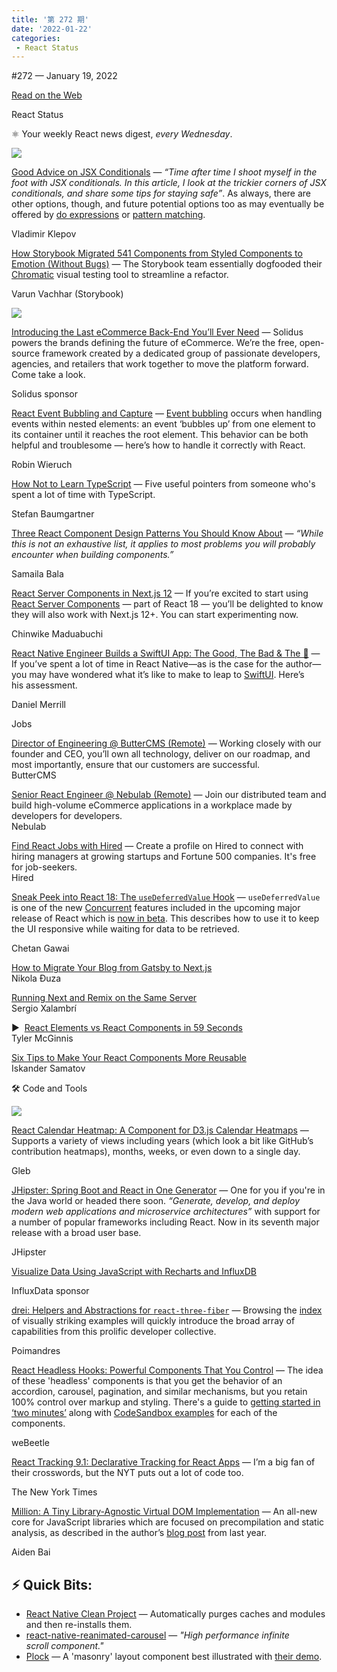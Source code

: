 ```yaml
---
title: '第 272 期'
date: '2022-01-22'
categories:
 - React Status
---
```


#​272 — January 19, 2022

[Read on the Web](https://react.statuscode.com/link/118598/web)

React Status

⚛️ Your weekly React news digest, _every Wednesday_.

[![](https://res.cloudinary.com/cpress/image/upload/w_1280,e_sharpen:60/qscpaogir0sphevi4kgv.jpg)](https://react.statuscode.com/link/118599/web)

[Good Advice on JSX Conditionals](https://react.statuscode.com/link/118599/web "thoughtspile.github.io") — _“Time after time I shoot myself in the foot with JSX conditionals. In this article, I look at the trickier corners of JSX conditionals, and share some tips for staying safe”_. As always, there are other options, though, and future potential options too as may eventually be offered by [do expressions](https://react.statuscode.com/link/118600/web) or [pattern matching](https://react.statuscode.com/link/118601/web).

Vladimir Klepov

[How Storybook Migrated 541 Components from Styled Components to Emotion (Without Bugs)](https://react.statuscode.com/link/118602/web "storybook.js.org") — The Storybook team essentially dogfooded their [Chromatic](https://react.statuscode.com/link/118603/web) visual testing tool to streamline a refactor.

Varun Vachhar (Storybook)

[![](https://copm.s3.amazonaws.com/4fa99f56.png)](https://react.statuscode.com/link/118604/web)

[Introducing the Last eCommerce Back-End You’ll Ever Need](https://react.statuscode.com/link/118604/web "solidus.io") — Solidus powers the brands defining the future of eCommerce. We’re the free, open-source framework created by a dedicated group of passionate developers, agencies, and retailers that work together to move the platform forward. Come take a look.

Solidus sponsor

[React Event Bubbling and Capture](https://react.statuscode.com/link/118605/web "www.robinwieruch.de") — [Event bubbling](https://react.statuscode.com/link/118606/web) occurs when handling events within nested elements: an event ‘bubbles up’ from one element to its container until it reaches the root element. This behavior can be both helpful and troublesome — here’s how to handle it correctly with React.

Robin Wieruch

[How Not to Learn TypeScript](https://react.statuscode.com/link/118607/web "fettblog.eu") — Five useful pointers from someone who's spent a lot of time with TypeScript.

Stefan Baumgartner

[Three React Component Design Patterns You Should Know About](https://react.statuscode.com/link/118608/web "blog.openreplay.com") — _“While this is not an exhaustive list, it applies to most problems you will probably encounter when building components.”_

Samaila Bala

[React Server Components in Next.js 12](https://react.statuscode.com/link/118609/web "blog.logrocket.com") — If you’re excited to start using [React Server Components](https://react.statuscode.com/link/118610/web) — part of React 18 — you’ll be delighted to know they will also work with Next.js 12+. You can start experimenting now.

Chinwike Maduabuchi

[React Native Engineer Builds a SwiftUI App: The Good, The Bad & The 🤯](https://react.statuscode.com/link/118611/web "medium.com") — If you’ve spent a lot of time in React Native—as is the case for the author—you may have wondered what it’s like to make to leap to [SwiftUI](https://react.statuscode.com/link/118612/web). Here’s his assessment.

Daniel Merrill

Jobs

[Director of Engineering @ ButterCMS (Remote)](https://react.statuscode.com/link/118613/web) — Working closely with our founder and CEO, you’ll own all technology, deliver on our roadmap, and most importantly, ensure that our customers are successful.  
ButterCMS

[Senior React Engineer @ Nebulab (Remote)](https://react.statuscode.com/link/118614/web) — Join our distributed team and build high-volume eCommerce applications in a workplace made by developers for developers.  
Nebulab

[Find React Jobs with Hired](https://react.statuscode.com/link/118615/web) — Create a profile on Hired to connect with hiring managers at growing startups and Fortune 500 companies. It's free for job-seekers.  
Hired

[Sneak Peek into React 18: The `useDeferredValue` Hook](https://react.statuscode.com/link/118616/web "blog.saeloun.com") — `useDeferredValue` is one of the new [Concurrent](https://react.statuscode.com/link/118617/web) features included in the upcoming major release of React which is [now in beta](https://react.statuscode.com/link/118618/web). This describes how to use it to keep the UI responsive while waiting for data to be retrieved.

Chetan Gawai

[How to Migrate Your Blog from Gatsby to Next.js](https://react.statuscode.com/link/118619/web)  
Nikola Đuza

[Running Next and Remix on the Same Server](https://react.statuscode.com/link/118620/web)  
Sergio Xalambrí

▶  [React Elements vs React Components in 59 Seconds](https://react.statuscode.com/link/118621/web)  
Tyler McGinnis

[Six Tips to Make Your React Components More Reusable](https://react.statuscode.com/link/118622/web)  
Iskander Samatov

🛠 Code and Tools

[![](https://res.cloudinary.com/cpress/image/upload/w_1280,e_sharpen:60/mgfehsu52mnyuns6ojrg.jpg)](https://react.statuscode.com/link/118623/web)

[React Calendar Heatmap: A Component for D3.js Calendar Heatmaps](https://react.statuscode.com/link/118623/web "github.com") — Supports a variety of views including years (which look a bit like GitHub’s contribution heatmaps), months, weeks, or even down to a single day.

Gleb

[JHipster: Spring Boot and React in One Generator](https://react.statuscode.com/link/118624/web "github.com") — One for you if you're in the Java world or headed there soon. _“Generate, develop, and deploy modern web applications and microservice architectures”_ with support for a number of popular frameworks including React. Now in its seventh major release with a broad user base.

JHipster

[Visualize Data Using JavaScript with Recharts and InfluxDB](https://react.statuscode.com/link/118625/web "www.influxdata.com")

InfluxData sponsor

[drei: Helpers and Abstractions for `react-three-fiber`](https://react.statuscode.com/link/118626/web "github.com") — Browsing the [index](https://react.statuscode.com/link/118627/web) of visually striking examples will quickly introduce the broad array of capabilities from this prolific developer collective.

Poimandres

[React Headless Hooks: Powerful Components That You Control](https://react.statuscode.com/link/118628/web "github.com") — The idea of these 'headless' components is that you get the behavior of an accordion, carousel, pagination, and similar mechanisms, but you retain 100% control over markup and styling. There's a guide to [getting started in ‘two minutes’](https://react.statuscode.com/link/118629/web) along with [CodeSandbox examples](https://react.statuscode.com/link/118630/web) for each of the components.

weBeetle

[React Tracking 9.1: Declarative Tracking for React Apps](https://react.statuscode.com/link/118631/web "github.com") — I’m a big fan of their crosswords, but the NYT puts out a lot of code too.

The New York Times

[Million: A Tiny Library-Agnostic Virtual DOM Implementation](https://react.statuscode.com/link/118632/web "github.com") — An all-new core for JavaScript libraries which are focused on precompilation and static analysis, as described in the author’s [blog post](https://react.statuscode.com/link/118633/web) from last year.

Aiden Bai

⚡️ Quick Bits:
--------------

*   [React Native Clean Project](https://react.statuscode.com/link/118634/web) — Automatically purges caches and modules and then re-installs them.
*   [react-native-reanimated-carousel](https://react.statuscode.com/link/118635/web) — _"High performance infinite scroll component."_
*   [Plock](https://react.statuscode.com/link/118636/web) — A 'masonry' layout component best illustrated with [their demo](https://react.statuscode.com/link/118637/web).